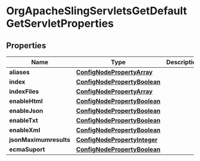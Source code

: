 

# OrgApacheSlingServletsGetDefaultGetServletProperties

## Properties

Name | Type | Description | Notes
------------ | ------------- | ------------- | -------------
**aliases** | [**ConfigNodePropertyArray**](ConfigNodePropertyArray.md) |  |  [optional]
**index** | [**ConfigNodePropertyBoolean**](ConfigNodePropertyBoolean.md) |  |  [optional]
**indexFiles** | [**ConfigNodePropertyArray**](ConfigNodePropertyArray.md) |  |  [optional]
**enableHtml** | [**ConfigNodePropertyBoolean**](ConfigNodePropertyBoolean.md) |  |  [optional]
**enableJson** | [**ConfigNodePropertyBoolean**](ConfigNodePropertyBoolean.md) |  |  [optional]
**enableTxt** | [**ConfigNodePropertyBoolean**](ConfigNodePropertyBoolean.md) |  |  [optional]
**enableXml** | [**ConfigNodePropertyBoolean**](ConfigNodePropertyBoolean.md) |  |  [optional]
**jsonMaximumresults** | [**ConfigNodePropertyInteger**](ConfigNodePropertyInteger.md) |  |  [optional]
**ecmaSuport** | [**ConfigNodePropertyBoolean**](ConfigNodePropertyBoolean.md) |  |  [optional]



